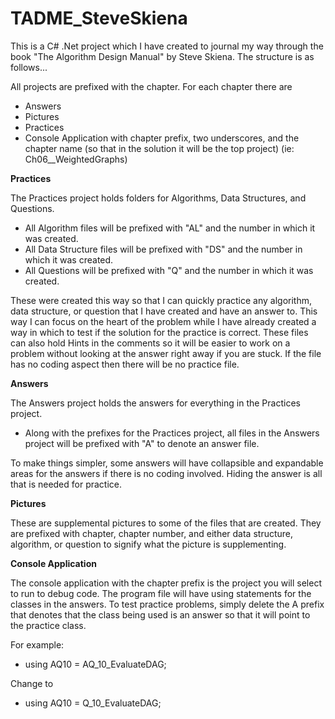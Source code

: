 # TADME_SteveSkiena

This is a C# .Net project which I have created to journal my way through the book "The Algorithm Design Manual" by Steve Skiena. 
The structure is as follows...

All projects are prefixed with the chapter.
For each chapter there are 
- Answers
- Pictures
- Practices
- Console Application with chapter prefix, two underscores, and the chapter name (so that in the solution it will be the top project) (ie: Ch06__WeightedGraphs)

**Practices**

The Practices project holds folders for Algorithms, Data Structures, and Questions. 
- All Algorithm files will be prefixed with "AL" and the number in which it was created.
- All Data Structure files will be prefixed with "DS" and the number in which it was created.
- All Questions will be prefixed with "Q" and the number in which it was created.

These were created this way so that I can quickly practice any algorithm, data structure, or question that I have created and have an answer to. This way I can focus on the heart of the problem while I have already created a way in which to test if the solution for the practice is correct. These files can also hold Hints in the comments so it will be easier to work on a problem without looking at the answer right away if you are stuck. If the file has no coding aspect then there will be no practice file.

**Answers**

The Answers project holds the answers for everything in the Practices project. 

- Along with the prefixes for the Practices project, all files in the Answers project will be prefixed with "A" to denote an answer file.

To make things simpler, some answers will have collapsible and expandable areas for the answers if there is no coding involved. Hiding the answer is all that is needed for practice.

**Pictures**

These are supplemental pictures to some of the files that are created. They are prefixed with chapter, chapter number, and either data structure, algorithm, or question to signify what the picture is supplementing.

**Console Application**

The console application with the chapter prefix is the project you will select to run to debug code. 
The program file will have using statements for the classes in the answers. To test practice problems, simply delete the A prefix that denotes that the class being used is an answer so that it will point to the practice class.

For example:
- using AQ10 = AQ_10_EvaluateDAG;

Change to
- using AQ10 = Q_10_EvaluateDAG;
 
